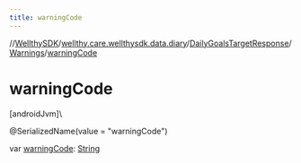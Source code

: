 ```yaml
---
title: warningCode
---
```

//[WellthySDK](../../../../index.html)/[wellthy.care.wellthysdk.data.diary](../../index.html)/[DailyGoalsTargetResponse](../index.html)/[Warnings](index.html)/[warningCode](warning-code.html)



# warningCode



[androidJvm]\




@SerializedName(value = "warningCode")



var [warningCode](warning-code.html): [String](https://kotlinlang.org/api/latest/jvm/stdlib/kotlin/-string/index.html)




